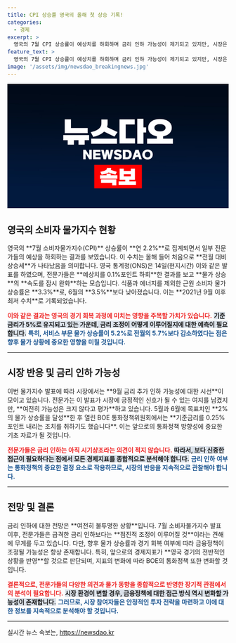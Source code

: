 ```yaml
---
title: CPI 상승률 영국의 올해 첫 상승 기록!
categories:
  - 경제
excerpt: >
  영국의 7월 CPI 상승률이 예상치를 하회하며 금리 인하 가능성이 제기되고 있지만, 시장은 신중한 반응을 보이고 있습니다. 과연 BOE는 어떤 선택을 할까요?
feature_text: >
  영국의 7월 CPI 상승률이 예상치를 하회하며 금리 인하 가능성이 제기되고 있지만, 시장은 신중한 반응을 보이고 있습니다. 과연 BOE는 어떤 선택을 할까요?
image: '/assets/img/newsdao_breakingnews.jpg'
---
```


<p><img src="/assets/img/newsdao_breakingnews.jpg" alt="koreaapp 속보" /></p>

<h2>영국의 소비자 물가지수 현황</h2>

<p data-ke-size="size16">영국의 **7월 소비자물가지수(CPI)** 상승률이 **연 2.2%**로 집계되면서 일부 전문가들의 예상을 하회하는 결과를 보였습니다. 이 수치는 올해 들어 처음으로 **전월 대비 상승세**가 나타났음을 의미합니다. 영국 통계청(ONS)은 14일(현지시간) 이와 같은 발표를 하였으며, 전문가들은 **예상치를 0.1%포인트 하회**한 결과를 보고 **물가 상승**의 **속도를 잠시 완화**하는 모습입니다. 식품과 에너지를 제외한 근원 소비자 물가 상승률은 **3.3%**로, 6월의 **3.5%**보다 낮아졌습니다. 이는 **2021년 9월 이후 최저 수치**로 기록되었습니다.</p>

<p><b><span style="color: #ee2323;">이와 같은 결과는 영국의 경기 회복 과정에 미치는 영향을 주목할 가치가 있습니다.</span></b> <b><span style="background-color: #21538527;">기준금리가 5%로 유지되고 있는 가운데, 금리 조정이 어떻게 이루어질지에 대한 예측이 필요합니다.</span></b> <b><span style="color: #1a5490;">특히, 서비스 부문 물가 상승률이 <strong>5.2%</strong>로 전월의 <strong>5.7%</strong>보다 감소하였다는 점은 향후 물가 상황에 중요한 영향을 미칠 것입니다.</span></b></p>

<hr>

<h2>시장 반응 및 금리 인하 가능성</h2>

<p data-ke-size="size16">이번 물가지수 발표에 따라 시장에서는 **9월 금리 추가 인하 가능성에 대한 시선**이 모이고 있습니다. 전문가는 이 발표가 시장에 긍정적인 신호가 될 수 있는 여지를 남겼지만, **여전히 가능성은 크지 않다고 평가**하고 있습니다. 5월과 6월에 목표치인 **2%의 물가 상승률을 달성**한 후 열린 BOE 통화정책위원회에서는 **기준금리를 0.25%포인트 내리는 조치를 취하기도 했습니다**. 이는 앞으로의 통화정책 방향성에 중요한 기초 자료가 될 것입니다.</p>

<p><b><span style="color: #ee2323;">전문가들은 금리 인하는 아직 시기상조라는 의견이 적지 않습니다.</span></b> <b><span style="background-color: #21538527;">따라서, 보다 신중한 접근이 필요하다는 점에서 모든 경제지표를 종합적으로 분석해야 합니다.</span></b> <b><span style="color: #1a5490;">금리 인하 여부는 통화정책의 중요한 결정 요소로 작용하므로, 시장의 반응을 지속적으로 관찰해야 합니다.</span></b></p>

<hr>

<h2>전망 및 결론</h2>

<p data-ke-size="size16">금리 인하에 대한 전망은 **여전히 불투명한 상황**입니다. 7월 소비자물가지수 발표 이후, 전문가들은 급격한 금리 인하보다는 **점진적 조정이 이루어질 것**이라는 견해에 무게를 두고 있습니다. 다만, 향후 물가 상승률과 경기 회복 여부에 따라 금융정책이 조정될 가능성은 항상 존재합니다. 특히, 앞으로의 경제지표가 **영국 경기의 전반적인 상황을 반영**할 것으로 판단되며, 지표의 변화에 따라 BOE의 통화정책 또한 변화할 것입니다.</p>

<p><b><span style="color: #ee2323;">결론적으로, 전문가들의 다양한 의견과 물가 동향을 종합적으로 반영한 <strong>장기적 관점에서의 분석</strong>이 필요합니다.</span></b> <b><span style="background-color: #21538527;">시장 환경이 변할 경우, 금융정책에 대한 접근 방식 역시 변화할 가능성이 존재합니다.</span></b> <b><span style="color: #1a5490;">그러므로, 시장 참여자들은 <strong>안정적인 투자 전략</strong>을 마련하고 이에 대한 정보를 지속적으로 분석해야 할 것입니다.</span></b></p>

<hr>
실시간 뉴스 속보는, <a href="https://newsdao.kr" rel="dofollow">https://newsdao.kr</a>



